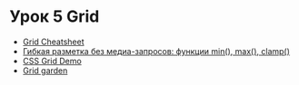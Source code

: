 # Урок 5 Grid

* [Grid Cheatsheet](https://yoksel.github.io/grid-cheatsheet/)
* [Гибкая разметка без медиа-запросов: функции min(), max(), clamp()](https://habr.com/ru/post/499088/)
* [CSS Grid Demo](https://css-tricks.com/4-css-grid-properties-and-one-value-for-most-of-your-layout-needs/)
* [Grid garden](http://cssgridgarden.com/#ru)
